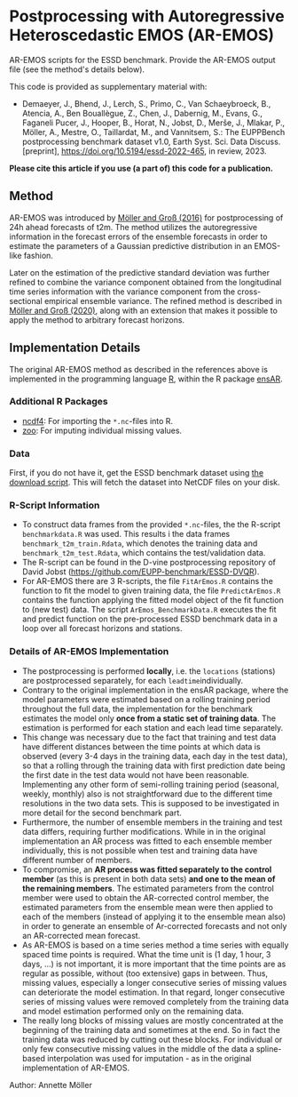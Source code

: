 # Postprocessing with Autoregressive Heteroscedastic EMOS (AR-EMOS)

AR-EMOS scripts for the ESSD benchmark. Provide the AR-EMOS output file (see the method's details below).

This code is provided as supplementary material with:

* Demaeyer, J., Bhend, J., Lerch, S., Primo, C., Van Schaeybroeck, B., Atencia, A., Ben Bouallègue, Z., Chen, J., Dabernig, M., Evans, G., Faganeli Pucer, J., Hooper, B., Horat, N., Jobst, D., Merše, J., Mlakar, P., Möller, A., Mestre, O., Taillardat, M., and Vannitsem, S.: The EUPPBench postprocessing benchmark dataset v1.0, Earth Syst. Sci. Data Discuss. [preprint], https://doi.org/10.5194/essd-2022-465, in review, 2023.

**Please cite this article if you use (a part of) this code for a publication.**

## Method

AR-EMOS was introduced by [Möller and Groß (2016)](https://doi.org/10.1002/qj.2741) for postprocessing of 24h ahead forecasts of t2m. The method utilizes the autoregressive information in the forecast errors of the ensemble forecasts in order to estimate the parameters of a Gaussian predictive distribution in an EMOS-like fashion. 

Later on the estimation of the predictive standard deviation was further refined to combine the variance component obtained from the longitudinal time series information with the variance component from the cross-sectional empirical ensemble variance. The refined method is described in [Möller and Groß (2020)](https://doi.org/10.1002/qj.3667), along with an extension that makes it possible to apply the method to arbitrary forecast horizons. 



## Implementation Details

The original AR-EMOS method as described in the references above is implemented in the programming language [R](https://www.r-project.org), within the R package [ensAR](https://github.com/JuGross/ensAR). 


### Additional R Packages

- [ncdf4](https://cran.r-project.org/web/packages/ncdf4/index.html): For importing the `*.nc`-files into R.
- [zoo](https://cran.r-project.org/web/packages/zoo/index.html): For imputing individual missing values. 

### Data

First, if you do not have it, get the ESSD benchmark dataset using [the download script](https://github.com/EUPP-benchmark/ESSD-benchmark-datasets). This will fetch the dataset into NetCDF files on your disk.

### R-Script Information

- To construct data frames from the provided `*.nc`-files, the the R-script `benchmarkdata.R` was used. This results i the data frames `benchmark_t2m_train.Rdata`, which denotes the training data and `benchmark_t2m_test.Rdata`, which contains the test/validation data. 
- The R-script can be found in the D-vine postprocessing repository of David Jobst (https://github.com/EUPP-benchmark/ESSD-DVQR).
- For AR-EMOS there are 3 R-scripts, the file `FitArEmos.R` contains the function to fit the model to given training data, the file `PredictArEmos.R` contains the function applying the fitted model object of the fit function to (new test) data. The script `ArEmos_BenchmarkData.R` executes the fit and predict function on the pre-processed ESSD benchmark data in a loop over all forecast horizons and stations. 


### Details of AR-EMOS Implementation

- The postprocessing is performed **locally**, i.e. the `locations` (stations) are postprocessed separately, for each `leadtime`individually.
- Contrary to the original implementation in the ensAR package, where the model parameters were estimated based on a rolling training period throughout the full data, the implementation for the benchmark estimates the model only **once from a static set of training data**. The estimation is performed for each station and each lead time separately. 
- This change was necessary due to the fact that training and test data have different distances between the time points at which data is observed (every 3-4 days in the training data, each day in the test data), so that a rolling through the training data with first prediction date being the first date in the test data would not have been reasonable. Implementing any other form of semi-rolling training period (seasonal, weekly, monthly) also is not straightforward due to the different time resolutions in the two data sets. This is supposed to be investigated in more detail for the second benchmark part. 
- Furthermore, the number of ensemble members in the training and test data differs, requiring further modifications. While in in the original implementation an AR process was fitted to each ensemble member individually, this is not possible when test and training data have different number of members. 
- To compromise, an **AR process was fitted separately to the control member** (as this is present in both data sets) **and one to the mean of the remaining members**. The estimated parameters from the control member were used to obtain the AR-corrected control member, the estimated parameters from the ensemble mean were then applied to each of the members (instead of applying it to the ensemble mean also) in order to generate an ensemble of Ar-corrected forecasts and not only an AR-corrected mean forecast. 
- As AR-EMOS is based on a time series method a time series with equally spaced time points is required. What the time unit is (1 day, 1 hour, 3 days, ...) is not important, it is more important that the time points are as regular as possible, without (too extensive) gaps in between. Thus, missing values, especially a longer consecutive series of missing values can deteriorate the model estimation. In that regard, longer consecutive series of missing values were removed completely from the training data and model estimation performed only on the remaining data. 
- The really long blocks of missing values are mostly concentrated at the beginning of the training data and sometimes at the end. So in fact the training data was reduced by cutting out these blocks. For individual or only few consecutive missing values in the middle of the data a spline-based interpolation was used for imputation - as in the original implementation of AR-EMOS. 

Author: Annette Möller
